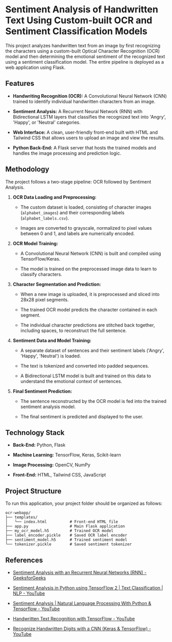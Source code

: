 # Sentiment Analysis of Handwritten Text Using Custom-built OCR and Sentiment Classification Models

This project analyzes handwritten text from an image by first recognizing the characters using a custom-built Optical Character Recognition (OCR) model and then determining the emotional sentiment of the recognized text using a sentiment classification model. The entire pipeline is deployed as a web application using Flask.

## Features

* **Handwriting Recognition (OCR):** A Convolutional Neural Network (CNN) trained to identify individual handwritten characters from an image.

* **Sentiment Analysis:** A Recurrent Neural Network (RNN) with Bidirectional LSTM layers that classifies the recognized text into 'Angry', 'Happy', or 'Neutral' categories.

* **Web Interface:** A clean, user-friendly front-end built with HTML and Tailwind CSS that allows users to upload an image and view the results.

* **Python Back-End:** A Flask server that hosts the trained models and handles the image processing and prediction logic.

## Methodology

The project follows a two-stage pipeline: OCR followed by Sentiment Analysis.

1. **OCR Data Loading and Preprocessing:**

   * The custom dataset is loaded, consisting of character images (`alphabet_images`) and their corresponding labels (`alphabet_labels.csv`).

   * Images are converted to grayscale, normalized to pixel values between 0 and 1, and labels are numerically encoded.

2. **OCR Model Training:**

   * A Convolutional Neural Network (CNN) is built and compiled using TensorFlow/Keras.

   * The model is trained on the preprocessed image data to learn to classify characters.

3. **Character Segmentation and Prediction:**

   * When a new image is uploaded, it is preprocessed and sliced into 28x28 pixel segments.

   * The trained OCR model predicts the character contained in each segment.

   * The individual character predictions are stitched back together, including spaces, to reconstruct the full sentence.

4. **Sentiment Data and Model Training:**

   * A separate dataset of sentences and their sentiment labels ('Angry', 'Happy', 'Neutral') is loaded.

   * The text is tokenized and converted into padded sequences.

   * A Bidirectional LSTM model is built and trained on this data to understand the emotional context of sentences.

5. **Final Sentiment Prediction:**

   * The sentence reconstructed by the OCR model is fed into the trained sentiment analysis model.

   * The final sentiment is predicted and displayed to the user.

## Technology Stack

* **Back-End:** Python, Flask

* **Machine Learning:** TensorFlow, Keras, Scikit-learn

* **Image Processing:** OpenCV, NumPy

* **Front-End:** HTML, Tailwind CSS, JavaScript

## Project Structure

To run this application, your project folder should be organized as follows:

```
ocr-webapp/
├── templates/
│   └── index.html          # Front-end HTML file
├── app.py                  # Main Flask application
├── my_ocr_model.h5         # Trained OCR model
├── label_encoder.pickle    # Saved OCR label encoder
├── sentiment_model.h5      # Trained sentiment model
└── tokenizer.pickle        # Saved sentiment tokenizer

```



## References

* [Sentiment Analysis with an Recurrent Neural Networks (RNN) - GeeksforGeeks](https://www.geeksforgeeks.org/sentiment-analysis-with-an-recurrent-neural-networks-rnn/)

* [Sentiment Analysis in Python using TensorFlow 2 | Text Classification | NLP - YouTube](https://www.youtube.com/watch?v=JgnbwKnHMZQ)

* [Sentiment Analysis | Natural Language Processing With Python & Tensorflow - YouTube](https://www.youtube.com/watch?v=eMPQw7Xbjd0)

* [Handwritten Text Recognition with TensorFlow - YouTube](https://www.youtube.com/watch?v=Zi4i7Q0zrBs)

* [Recognize Handwritten Digits with a CNN (Keras & TensorFlow) - YouTube](https://www.youtube.com/watch?v=Ixm_yQYK09E)

